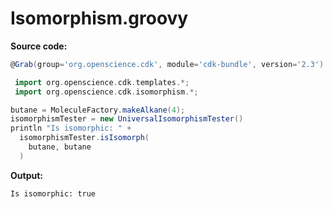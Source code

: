 # Isomorphism.groovy
**Source code:**
```groovy
@Grab(group='org.openscience.cdk', module='cdk-bundle', version='2.3')

 import org.openscience.cdk.templates.*;
 import org.openscience.cdk.isomorphism.*;

butane = MoleculeFactory.makeAlkane(4);
isomorphismTester = new UniversalIsomorphismTester()
println "Is isomorphic: " +
  isomorphismTester.isIsomorph(
    butane, butane
  )
```
**Output:**
```plain
Is isomorphic: true
```
